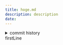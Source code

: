 ```yaml
---
title: hoge.md
description: description
date: 
---
```

<!-- history area start -->
<details><summary>commit history</summary><div><ol>

</ol></div></details>
<!-- history area end -->
<!-- START doctoc -->
<!-- END doctoc -->
firstLine
